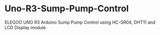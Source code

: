 # Uno-R3-Sump-Pump-Control
ELEGOO UNO R3 Arduino Sump Pump Control using HC-SR04, DHT11 and LCD Display module. 

